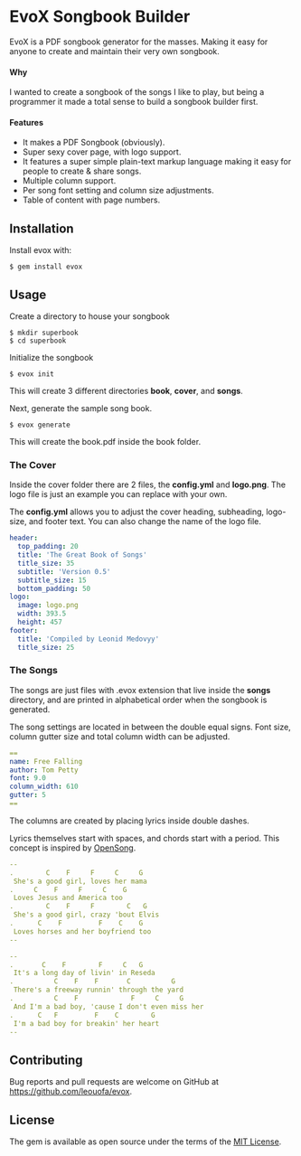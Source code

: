 # EvoX Songbook Builder

EvoX is a PDF songbook generator for the masses. Making it easy for anyone to create and maintain their very own songbook. 

#### Why
I wanted to create a songbook of the songs I like to play, but being a programmer it made a total sense to build a songbook builder first.

#### Features
- It makes a PDF Songbook (obviously).
- Super sexy cover page, with logo support.
- It features a super simple plain-text markup language making it easy for people to create & share songs.
- Multiple column support.
- Per song font setting and column size adjustments.
- Table of content with page numbers.

## Installation
Install evox with:

    $ gem install evox

## Usage

Create a directory to house your songbook

    $ mkdir superbook
    $ cd superbook
 
Initialize the songbook
    
    $ evox init
    
This will create 3 different directories __book__, __cover__, and __songs__.

Next, generate the sample song book.

    $ evox generate
    
This will create the book.pdf inside the book folder.

### The Cover
Inside the cover folder there are 2 files, the __config.yml__ and __logo.png__.
The logo file is just an example you can replace with your own. 

The __config.yml__ allows you to adjust the cover heading, subheading, logo-size, and footer text. You can also change the name of the logo file.

```yaml
header:
  top_padding: 20
  title: 'The Great Book of Songs'
  title_size: 35
  subtitle: 'Version 0.5'
  subtitle_size: 15
  bottom_padding: 50
logo:
  image: logo.png
  width: 393.5
  height: 457
footer:
  title: 'Compiled by Leonid Medovyy'
  title_size: 25
```

### The Songs
The songs are just files with .evox extension that live inside the __songs__ directory, and are printed in alphabetical order when the songbook is generated.

The song settings are located in between the double equal signs. Font size, column gutter size and total column width can be adjusted.
```yaml
==
name: Free Falling
author: Tom Petty
font: 9.0
column_width: 610
gutter: 5
==
```


The columns are created by placing lyrics inside double dashes. 

Lyrics themselves start with spaces, and chords start with a period. 
This concept is inspired by [OpenSong](http://www.opensong.org/).
```yaml
--
.        C    F     F     C     G
 She's a good girl, loves her mama
.     C    F     F     C    G
 Loves Jesus and America too
.        C    F     F        C   G
 She's a good girl, crazy 'bout Elvis
.      C    F         F    C    G
 Loves horses and her boyfriend too
--

--
.       C    F        F     C   G
 It's a long day of livin' in Reseda
.          C    F    F       C          G
 There's a freeway runnin' through the yard
.          C    F             F     C     G
 And I'm a bad boy, 'cause I don't even miss her
.      C   F         F    C        G
 I'm a bad boy for breakin' her heart
--
```


## Contributing

Bug reports and pull requests are welcome on GitHub at https://github.com/leouofa/evox.

## License

The gem is available as open source under the terms of the [MIT License](https://opensource.org/licenses/MIT).
